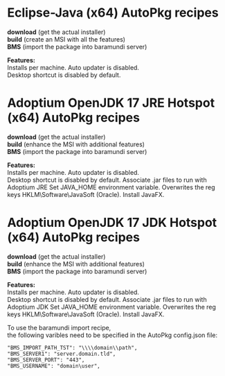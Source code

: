 # Eclipse-Java (x64) AutoPkg recipes
**download** (get the actual installer)  
**build** (create an MSI with all the features)  
**BMS** (import the package into baramundi server)

**Features:**  
Installs per machine.
Auto updater is disabled.  
Desktop shortcut is disabled by default.


# Adoptium OpenJDK 17 JRE Hotspot (x64) AutoPkg recipes
**download** (get the actual installer)  
**build** (enhance the MSI with additional features)  
**BMS** (import the package into baramundi server)

**Features:**  
Installs per machine.
Auto updater is disabled.  
Desktop shortcut is disabled by default.
Associate .jar files to run with Adoptium JRE
Set JAVA_HOME environment variable.
Overwrites the reg keys HKLM\Software\JavaSoft (Oracle).
Install JavaFX.


# Adoptium OpenJDK 17 JDK Hotspot (x64) AutoPkg recipes
**download** (get the actual installer)  
**build** (enhance the MSI with additional features)  
**BMS** (import the package into baramundi server)

**Features:**  
Installs per machine.
Auto updater is disabled.  
Desktop shortcut is disabled by default.
Associate .jar files to run with Adoptium JDK
Set JAVA_HOME environment variable.
Overwrites the reg keys HKLM\Software\JavaSoft (Oracle).
Install JavaFX.


To use the baramundi import recipe,<br>
the following varibles need to be specified in the AutoPkg config.json file:<br>
  ```"BMS_IMPORT_OU_GUID": "11111111-ABCD-1234-ABCD-12345678ABCD",
  "BMS_IMPORT_PATH_TST": "\\\\domain\\path",
  "BMS_SERVER1": "server.domain.tld",
  "BMS_SERVER_PORT": "443",
  "BMS_USERNAME": "domain\user",